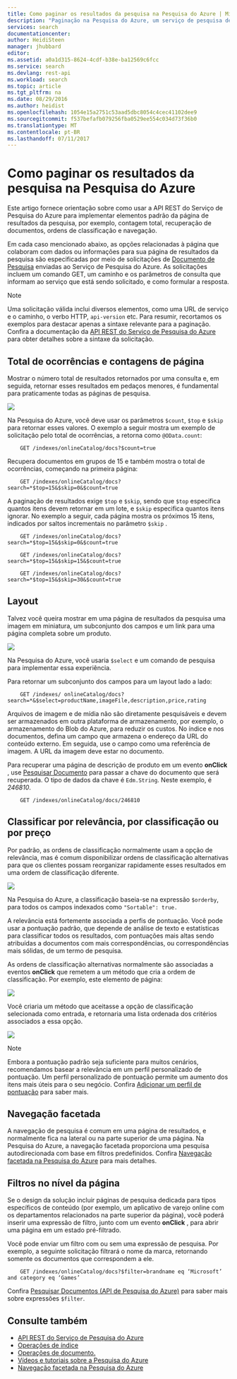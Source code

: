```yaml
---
title: Como paginar os resultados da pesquisa na Pesquisa do Azure | Microsoft Docs
description: "Paginação na Pesquisa do Azure, um serviço de pesquisa de nuvem hospedado do Microsoft Azure."
services: search
documentationcenter: 
author: HeidiSteen
manager: jhubbard
editor: 
ms.assetid: a0a1d315-8624-4cdf-b38e-ba12569c6fcc
ms.service: search
ms.devlang: rest-api
ms.workload: search
ms.topic: article
ms.tgt_pltfrm: na
ms.date: 08/29/2016
ms.author: heidist
ms.openlocfilehash: 1054e15a2751c53aad5dbc8054c4cec41102dee9
ms.sourcegitcommit: f537befafb079256fba0529ee554c034d73f36b0
ms.translationtype: MT
ms.contentlocale: pt-BR
ms.lasthandoff: 07/11/2017
---
```

# <a name="how-to-page-search-results-in-azure-search"></a>Como paginar os resultados da pesquisa na Pesquisa do Azure
Este artigo fornece orientação sobre como usar a API REST do Serviço de Pesquisa do Azure para implementar elementos padrão da página de resultados da pesquisa, por exemplo, contagem total, recuperação de documentos, ordens de classificação e navegação.

Em cada caso mencionado abaixo, as opções relacionadas à página que colaboram com dados ou informações para sua página de resultados da pesquisa são especificadas por meio de solicitações de [Documento de Pesquisa](http://msdn.microsoft.com/library/azure/dn798927.aspx) enviadas ao Serviço de Pesquisa do Azure. As solicitações incluem um comando GET, um caminho e os parâmetros de consulta que informam ao serviço que está sendo solicitado, e como formular a resposta.

> [!NOTE]
> Uma solicitação válida inclui diversos elementos, como uma URL de serviço e o caminho, o verbo HTTP, `api-version` etc. Para resumir, recortamos os exemplos para destacar apenas a sintaxe relevante para a paginação. Confira a documentação da [API REST do Serviço de Pesquisa do Azure](http://msdn.microsoft.com/library/azure/dn798935.aspx) para obter detalhes sobre a sintaxe da solicitação.
> 
> 

## <a name="total-hits-and-page-counts"></a>Total de ocorrências e contagens de página
Mostrar o número total de resultados retornados por uma consulta e, em seguida, retornar esses resultados em pedaços menores, é fundamental para praticamente todas as páginas de pesquisa.

![][1]

Na Pesquisa do Azure, você deve usar os parâmetros `$count`, `$top` e `$skip` para retornar esses valores. O exemplo a seguir mostra um exemplo de solicitação pelo total de ocorrências, a retorna como `@OData.count`:

        GET /indexes/onlineCatalog/docs?$count=true

Recupera documentos em grupos de 15 e também mostra o total de ocorrências, começando na primeira página:

        GET /indexes/onlineCatalog/docs?search=*$top=15&$skip=0&$count=true

A paginação de resultados exige `$top` e `$skip`, sendo que `$top` especifica quantos itens devem retornar em um lote, e `$skip` especifica quantos itens ignorar. No exemplo a seguir, cada página mostra os próximos 15 itens, indicados por saltos incrementais no parâmetro `$skip` .

        GET /indexes/onlineCatalog/docs?search=*$top=15&$skip=0&$count=true

        GET /indexes/onlineCatalog/docs?search=*$top=15&$skip=15&$count=true

        GET /indexes/onlineCatalog/docs?search=*$top=15&$skip=30&$count=true

## <a name="layout"></a>Layout
Talvez você queira mostrar em uma página de resultados da pesquisa uma imagem em miniatura, um subconjunto dos campos e um link para uma página completa sobre um produto.

 ![][2]

Na Pesquisa do Azure, você usaria `$select` e um comando de pesquisa para implementar essa experiência.

Para retornar um subconjunto dos campos para um layout lado a lado:

        GET /indexes/ onlineCatalog/docs?search=*&$select=productName,imageFile,description,price,rating 

Arquivos de imagem e de mídia não são diretamente pesquisáveis e devem ser armazenados em outra plataforma de armazenamento, por exemplo, o armazenamento do Blob do Azure, para reduzir os custos. No índice e nos documentos, defina um campo que armazena o endereço da URL do conteúdo externo. Em seguida, use o campo como uma referência de imagem. A URL da imagem deve estar no documento.

Para recuperar uma página de descrição de produto em um evento **onClick** , use [Pesquisar Documento](http://msdn.microsoft.com/library/azure/dn798929.aspx) para passar a chave do documento que será recuperada. O tipo de dados da chave é `Edm.String`. Neste exemplo, é *246810*. 

        GET /indexes/onlineCatalog/docs/246810

## <a name="sort-by-relevance-rating-or-price"></a>Classificar por relevância, por classificação ou por preço
Por padrão, as ordens de classificação normalmente usam a opção de relevância, mas é comum disponibilizar ordens de classificação alternativas para que os clientes possam reorganizar rapidamente esses resultados em uma ordem de classificação diferente.

 ![][3]

Na Pesquisa do Azure, a classificação baseia-se na expressão `$orderby`, para todos os campos indexados como `"Sortable": true.`

A relevância está fortemente associada a perfis de pontuação. Você pode usar a pontuação padrão, que depende de análise de texto e estatísticas para classificar todos os resultados, com pontuações mais altas sendo atribuídas a documentos com mais correspondências, ou correspondências mais sólidas, de um termo de pesquisa.

As ordens de classificação alternativas normalmente são associadas a eventos **onClick** que remetem a um método que cria a ordem de classificação. Por exemplo, este elemento de página:

 ![][4]

Você criaria um método que aceitasse a opção de classificação selecionada como entrada, e retornaria uma lista ordenada dos critérios associados a essa opção.

 ![][5]

> [!NOTE]
> Embora a pontuação padrão seja suficiente para muitos cenários, recomendamos basear a relevância em um perfil personalizado de pontuação. Um perfil personalizado de pontuação permite um aumento dos itens mais úteis para o seu negócio. Confira [Adicionar um perfil de pontuação](http://msdn.microsoft.com/library/azure/dn798928.aspx) para saber mais. 
> 
> 

## <a name="faceted-navigation"></a>Navegação facetada
A navegação de pesquisa é comum em uma página de resultados, e normalmente fica na lateral ou na parte superior de uma página. Na Pesquisa do Azure, a navegação facetada proporciona uma pesquisa autodirecionada com base em filtros predefinidos. Confira [Navegação facetada na Pesquisa do Azure](search-faceted-navigation.md) para mais detalhes.

## <a name="filters-at-the-page-level"></a>Filtros no nível da página
Se o design da solução incluir páginas de pesquisa dedicada para tipos específicos de conteúdo (por exemplo, um aplicativo de varejo online com os departamentos relacionados na parte superior da página), você poderá inserir uma expressão de filtro, junto com um evento **onClick** , para abrir uma página em um estado pré-filtrado. 

Você pode enviar um filtro com ou sem uma expressão de pesquisa. Por exemplo, a seguinte solicitação filtrará o nome da marca, retornando somente os documentos que correspondem a ele.

        GET /indexes/onlineCatalog/docs?$filter=brandname eq ‘Microsoft’ and category eq ‘Games’

Confira [Pesquisar Documentos (API de Pesquisa do Azure)](http://msdn.microsoft.com/library/azure/dn798927.aspx) para saber mais sobre expressões `$filter`.

## <a name="see-also"></a>Consulte também
* [API REST do Serviço de Pesquisa do Azure](http://msdn.microsoft.com/library/azure/dn798935.aspx)
* [Operações de índice](http://msdn.microsoft.com/library/azure/dn798918.aspx)
* [Operações de documento.](http://msdn.microsoft.com/library/azure/dn800962.aspx)
* [Vídeos e tutoriais sobre a Pesquisa do Azure](search-video-demo-tutorial-list.md)
* [Navegação facetada na Pesquisa do Azure](search-faceted-navigation.md)

<!--Image references-->
[1]: ./media/search-pagination-page-layout/Pages-1-Viewing1ofNResults.PNG
[2]: ./media/search-pagination-page-layout/Pages-2-Tiled.PNG
[3]: ./media/search-pagination-page-layout/Pages-3-SortBy.png
[4]: ./media/search-pagination-page-layout/Pages-4-SortbyRelevance.png
[5]: ./media/search-pagination-page-layout/Pages-5-BuildSort.png 
